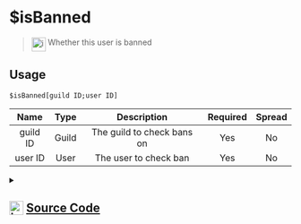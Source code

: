 # $isBanned
> <img align="top" src="https://upload.wikimedia.org/wikipedia/commons/thumb/e/e4/Infobox_info_icon.svg/160px-Infobox_info_icon.svg.png?20150409153300" alt="image" width="25" height="auto"> Whether this user is banned
## Usage
```
$isBanned[guild ID;user ID]
```
| Name | Type | Description | Required | Spread
| :---: | :---: | :---: | :---: | :---: |
guild ID | Guild | The guild to check bans on | Yes | No
user ID | User | The user to check ban | Yes | No
<details>
<summary>
    
## <img align="top" src="https://cdn4.iconfinder.com/data/icons/iconsimple-logotypes/512/github-512.png" alt="image" width="25" height="auto">  [Source Code](https://github.com/tryforge/ForgeScript-V2/blob/main/src/native/isBanned.ts)
    
</summary>
    
```ts
import noop from "../functions/noop"
import { ArgType, NativeFunction, Return } from "../structures"

export default new NativeFunction({
    name: "$isBanned",
    version: "1.0.0",
    brackets: true,
    unwrap: true,
    description: "Whether this user is banned",
    args: [
        {
            name: "guild ID",
            description: "The guild to check bans on",
            rest: false,
            required: true,
            type: ArgType.Guild,
        },
        {
            name: "user ID",
            description: "The user to check ban",
            rest: false,
            type: ArgType.User,
            required: true,
        },
    ],
    async execute(_, [guild, user]) {
        const isBanned = await guild.bans.fetch(user).catch(noop)
        return Return.success(!!isBanned)
    },
})

```
    
</details>